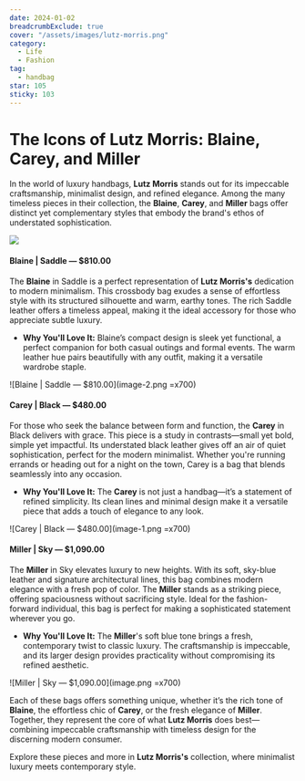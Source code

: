 ```yaml
---
date: 2024-01-02
breadcrumbExclude: true
cover: "/assets/images/lutz-morris.png"
category:
  - Life
  - Fashion
tag:
  - handbag
star: 105
sticky: 103
---
```


# The Icons of Lutz Morris: Blaine, Carey, and Miller

In the world of luxury handbags, **Lutz Morris** stands out for its impeccable craftsmanship, minimalist design, and refined elegance. Among the many timeless pieces in their collection, the **Blaine**, **Carey**, and **Miller** bags offer distinct yet complementary styles that embody the brand's ethos of understated sophistication.

![](image-3.png)

#### Blaine | Saddle — $810.00

The **Blaine** in Saddle is a perfect representation of **Lutz Morris's** dedication to modern minimalism. This crossbody bag exudes a sense of effortless style with its structured silhouette and warm, earthy tones. The rich Saddle leather offers a timeless appeal, making it the ideal accessory for those who appreciate subtle luxury. 

- **Why You'll Love It:** Blaine’s compact design is sleek yet functional, a perfect companion for both casual outings and formal events. The warm leather hue pairs beautifully with any outfit, making it a versatile wardrobe staple.

![Blaine | Saddle — $810.00](image-2.png =x700)

#### Carey | Black — $480.00

For those who seek the balance between form and function, the **Carey** in Black delivers with grace. This piece is a study in contrasts—small yet bold, simple yet impactful. Its understated black leather gives off an air of quiet sophistication, perfect for the modern minimalist. Whether you're running errands or heading out for a night on the town, Carey is a bag that blends seamlessly into any occasion.

- **Why You'll Love It:** The **Carey** is not just a handbag—it’s a statement of refined simplicity. Its clean lines and minimal design make it a versatile piece that adds a touch of elegance to any look.

![Carey | Black — $480.00](image-1.png =x700)

#### Miller | Sky — $1,090.00

The **Miller** in Sky elevates luxury to new heights. With its soft, sky-blue leather and signature architectural lines, this bag combines modern elegance with a fresh pop of color. The **Miller** stands as a striking piece, offering spaciousness without sacrificing style. Ideal for the fashion-forward individual, this bag is perfect for making a sophisticated statement wherever you go.

- **Why You'll Love It:** The **Miller**'s soft blue tone brings a fresh, contemporary twist to classic luxury. The craftsmanship is impeccable, and its larger design provides practicality without compromising its refined aesthetic.

![Miller | Sky — $1,090.00](image.png =x700)

Each of these bags offers something unique, whether it’s the rich tone of **Blaine**, the effortless chic of **Carey**, or the fresh elegance of **Miller**. Together, they represent the core of what **Lutz Morris** does best—combining impeccable craftsmanship with timeless design for the discerning modern consumer.

Explore these pieces and more in **Lutz Morris's** collection, where minimalist luxury meets contemporary style.
